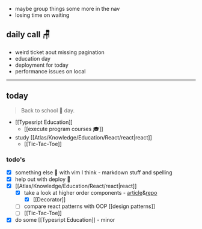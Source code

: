 - maybe group things some more in the nav
- losing time on waiting

## daily call 🪑
- weird ticket aout missing pagination
- education day
- deployment for today
- performance issues on local

---

## today
> Back to school 🎒 day.

- [[Typesript Education]]
	- [[execute program courses 🎓]]
- study [[Atlas/Knowledge/Education/React/react|react]]
	- [[Tic-Tac-Toe]]

### todo's
- [x]  something else 🤔 with vim I think - markdown stuff and spelling
- [x] help out with deploy 🚀
- [x] [[Atlas/Knowledge/Education/React/react|react]]
	- [x] take a look at higher order components - [article](git@github.com:aviv-vladimirsedlar/higher-order-react-components-demo.git)&[repo](https://github.com/aviv-vladimirsedlar/higher-order-react-components-demo)
		- [x] [[Decorator]]
	- [ ] compare react patterns with OOP [[design patterns]]
	- [ ] [[Tic-Tac-Toe]]
- [x] do some [[Typesript Education]]  - minor
